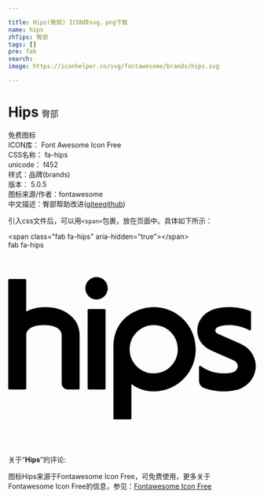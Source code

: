 ```yaml
---

title: Hips(臀部) ICON转svg、png下载
name: hips
zhTips: 臀部
tags: []
pre: fab
search: 
image: https://iconhelper.cn/svg/fontawesome/brands/hips.svg

---
```


# Hips  <small style="font-size: 60%;font-weight: 100">臀部</small>


<div class="detail-page">
<p>
<span><span class="badge-success badge">免费图标</span> </span>
<br/>
<span>
ICON库：
<span class="badge-secondary badge">Font Awesome Icon Free</span> 
</span>
<br/>
<span>
CSS名称：
<span class="badge-secondary badge">fa-hips</span> 
</span>
<br/>
<span>
unicode：
<span class="badge-secondary badge">f452</span> 
<copy-btn content='f452' btn-title=""></copy-btn>
<copy-btn :content='String.fromCodePoint(parseInt("f452", 16))' btn-title="复制U"></copy-btn>
</span><br/><span>样式：<span class="badge-light badge">品牌(brands)</span></span>
<br/>
<span>
版本：
<span class="badge-secondary badge">5.0.5</span> 
</span>
<br/>
<span>图标来源/作者：<span class="badge-light badge">fontawesome</span></span> 
<br/>
<span class="zh-detail">中文描述：<span class="badge-primary badge">臀部</span><span class="help-link"><span>帮助改进</span>(<a href="https://gitee.com/liuwave/icon-helper/edit/master/json/fontawesome/brands/hips.json" target="_blank" rel="noopener noreferrer">gitee</a><a href="https://github.com/liuwave/icon-helper/edit/master/json/fontawesome/brands/hips.json" target="_blank" rel="noopener noreferrer">github</a></span>)</span><br/>
</p>
</div>
<div class="alert alert-dark">
  <i class="fab fa-hips fa-xs"></i>
  <i class="fab fa-hips fa-sm"></i>
  <i class="fab fa-hips fa-lg"></i>
  <i class="fab fa-hips fa-2x"></i>
  <i class="fab fa-hips fa-3x"></i>
  <i class="fab fa-hips fa-5x"></i>
  <i class="fab fa-hips fa-7x"></i>
</div>
<div>
  <p>引入css文件后，可以用<code>&lt;span&gt;</code>包裹，放在页面中。具体如下所示：    
  </p>
  <div class="alert alert-primary" style="font-size: 14px">
    &lt;span class="fab fa-hips" aria-hidden="true"&gt;&lt;/span&gt;
    <copy-btn content='<span class="fab fa-hips" aria-hidden="true"></span>'></copy-btn>
  </div>
  <div class="alert alert-secondary">
    <i class="fab fa-hips"
    style="font-size: 24px"
    aria-hidden="true"></i> fab fa-hips
    <copy-btn content="fab fa-hips" btn-title="复制图标名称"></copy-btn>
  </div>
</div>
<div id="svg" class="svg-wrap">
<svg xmlns="http://www.w3.org/2000/svg" viewBox="0 0 640 512"><path d="M251.6 157.6c0-1.9-.9-2.8-2.8-2.8h-40.9c-1.6 0-2.7 1.4-2.7 2.8v201.8c0 1.4 1.1 2.8 2.7 2.8h40.9c1.9 0 2.8-.9 2.8-2.8zM156.5 168c-16.1-11.8-36.3-17.9-60.3-18-18.1-.1-34.6 3.7-49.8 11.4V80.2c0-1.8-.9-2.7-2.8-2.7H2.7c-1.8 0-2.7.9-2.7 2.7v279.2c0 1.9.9 2.8 2.7 2.8h41c1.9 0 2.8-.9 2.8-2.8V223.3c0-.8-2.8-27 45.8-27 48.5 0 45.8 26.1 45.8 27v122.6c0 9 7.3 16.3 16.4 16.3h27.3c1.8 0 2.7-.9 2.7-2.8V223.3c0-23.4-9.3-41.8-28-55.3zm478.4 110.1c-6.8-15.7-18.4-27-34.9-34.1l-57.6-25.3c-8.6-3.6-9.2-11.2-2.6-16.1 7.4-5.5 44.3-13.9 84 6.8 1.7 1 4-.3 4-2.4v-44.7c0-1.3-.6-2.1-1.9-2.6-17.7-6.6-36.1-9.9-55.1-9.9-26.5 0-45.3 5.8-58.5 15.4-.5.4-28.4 20-22.7 53.7 3.4 19.6 15.8 34.2 37.2 43.6l53.6 23.5c11.6 5.1 15.2 13.3 12.2 21.2-3.7 9.1-13.2 13.6-36.5 13.6-24.3 0-44.7-8.9-58.4-19.1-2.1-1.4-4.4.2-4.4 2.3v34.4c0 10.4 4.9 17.3 14.6 20.7 15.6 5.5 31.6 8.2 48.2 8.2 12.7 0 25.8-1.2 36.3-4.3.7-.3 36-8.9 45.6-45.8 3.5-13.5 2.4-26.5-3.1-39.1zM376.2 149.8c-31.7 0-104.2 20.1-104.2 103.5v183.5c0 .8.6 2.7 2.7 2.7h40.9c1.9 0 2.8-.9 2.8-2.7V348c16.5 12.7 35.8 19.1 57.7 19.1 60.5 0 108.7-48.5 108.7-108.7.1-60.3-48.2-108.6-108.6-108.6zm0 170.9c-17.2 0-31.9-6.1-44-18.2-12.2-12.2-18.2-26.8-18.2-44 0-34.5 27.6-62.2 62.2-62.2 34.5 0 62.2 27.6 62.2 62.2.1 34.3-27.3 62.2-62.2 62.2zM228.3 72.5c-15.9 0-28.8 12.9-28.9 28.9 0 15.6 12.7 28.9 28.9 28.9s28.9-13.1 28.9-28.9c0-16.2-13-28.9-28.9-28.9z"/></svg>
</div>
<detail full-name='fa-hips'></detail>
<div class="icon-detail__container">
<p>关于“<b>Hips</b>”的评论:</p>
</div>
<Vssue title="关于“Hips”的评论" />    
<div><p>图标Hips来源于Fontawesome Icon Free，可免费使用，更多关于  Fontawesome Icon Free的信息，参见：<a target="_blank" href="https://iconhelper.cn/fontawesome.html">Fontawesome Icon Free</a>
</p></div>
